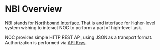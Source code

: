 # NBI Overview

NBI stands for [Northbound Interface](https://en.wikipedia.org/wiki/Northbound_interface).
That is and interface for higher-level system wishing to interact NOC
to perform a part of high-level task.

NOC provides simple HTTP REST API, using JSON as a transport format. Authorization
is performed via [API Keys](../../../reference/concepts/apikey/index.md). 